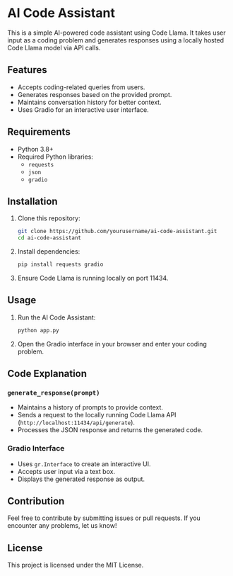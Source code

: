 # AI Code Assistant

This is a simple AI-powered code assistant using Code Llama. It takes user input as a coding problem and generates responses using a locally hosted Code Llama model via API calls.

## Features
- Accepts coding-related queries from users.
- Generates responses based on the provided prompt.
- Maintains conversation history for better context.
- Uses Gradio for an interactive user interface.

## Requirements
- Python 3.8+
- Required Python libraries:
  - `requests`
  - `json`
  - `gradio`

## Installation

1. Clone this repository:
   ```sh
   git clone https://github.com/yourusername/ai-code-assistant.git
   cd ai-code-assistant
   ```

2. Install dependencies:
   ```sh
   pip install requests gradio
   ```

3. Ensure Code Llama is running locally on port 11434.

## Usage

1. Run the AI Code Assistant:
   ```sh
   python app.py
   ```

2. Open the Gradio interface in your browser and enter your coding problem.

## Code Explanation

### `generate_response(prompt)`
- Maintains a history of prompts to provide context.
- Sends a request to the locally running Code Llama API (`http://localhost:11434/api/generate`).
- Processes the JSON response and returns the generated code.

### Gradio Interface
- Uses `gr.Interface` to create an interactive UI.
- Accepts user input via a text box.
- Displays the generated response as output.

## Contribution
Feel free to contribute by submitting issues or pull requests. If you encounter any problems, let us know!

## License
This project is licensed under the MIT License.

